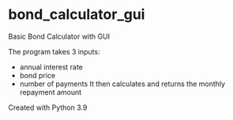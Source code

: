 # bond_calculator_gui
Basic Bond Calculator with GUI

The program takes 3 inputs:
  * annual interest rate
  * bond price
  * number of payments
It then calculates and returns the monthly repayment amount

Created with Python 3.9
  
